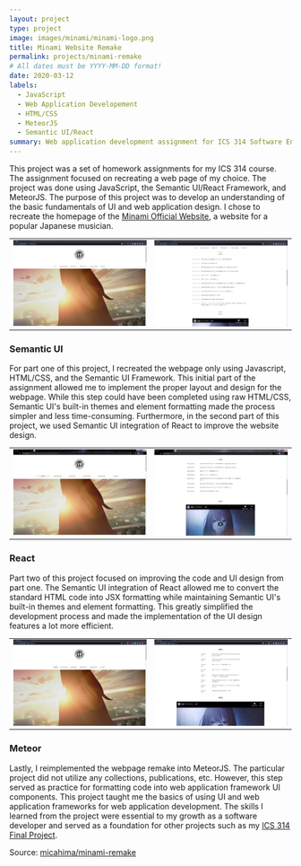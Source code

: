 ```yaml
---
layout: project
type: project
image: images/minami/minami-logo.png
title: Minami Website Remake
permalink: projects/minami-remake
# All dates must be YYYY-MM-DD format!
date: 2020-03-12
labels:
  - JavaScript
  - Web Application Developement
  - HTML/CSS
  - MeteorJS
  - Semantic UI/React
summary: Web application development assignment for ICS 314 Software Engineering I.
---
```


This project was a set of homework assignments for my ICS 314 course. The assignment focused on recreating a web page of my choice. The project was done using JavaScript, the Semantic UI/React Framework, and MeteorJS. The purpose of this project was to develop an understanding of the basic fundamentals of UI and web application design. I chose to recreate the homepage of the [Minami Official Website](https://www.373official.com/), a website for a popular Japanese musician.

|               |               |
| ------------- | ------------- |
| <img class="ui medium floated rounded image" src="../images/minami/minami-original-1.jpg">|<img class="ui medium floated rounded image" src="../images/minami/minami-original-2.jpg">|

### Semantic UI

For part one of this project, I recreated the webpage only using Javascript, HTML/CSS, and the Semantic UI Framework. This initial part of the assignment allowed me to implement the proper layout and design for the webpage. While this step could have been completed using raw HTML/CSS, Semantic UI's built-in themes and element formatting made the process simpler and less time-consuming. Furthermore, in the second part of this project, we used Semantic UI integration of React to improve the website design.

|               |               |
| ------------- | ------------- |
| <img class="ui medium floated rounded image" src="../images/minami/minami-semantic-1.jpg">|<img class="ui medium floated rounded image" src="../images/minami/minami-semantic-2.jpg">|

### React

Part two of this project focused on improving the code and UI design from part one. The Semantic UI integration of React allowed me to convert the standard HTML code into JSX formatting while maintaining Semantic UI's built-in themes and element formatting. This greatly simplified the development process and made the implementation of the UI design features a lot more efficient. 

|               |               |
| ------------- | ------------- |
| <img class="ui medium floated rounded image" src="../images/minami/minami-react-1.jpg">|<img class="ui medium floated rounded image" src="../images/minami/minami-react-2.jpg">|

### Meteor

Lastly, I reimplemented the webpage remake into MeteorJS. The particular project did not utilize any collections, publications, etc. However, this step served as practice for formatting code into web application framework UI components. This project taught me the basics of using UI and web application frameworks for web application development. The skills I learned from the project were essential to my growth as a software developer and served as a foundation for other projects such as my [ICS 314 Final Project]().

Source: <a href="https://github.com/micahima/minami-remake"><i class="large github icon "></i>micahima/minami-remake</a>


